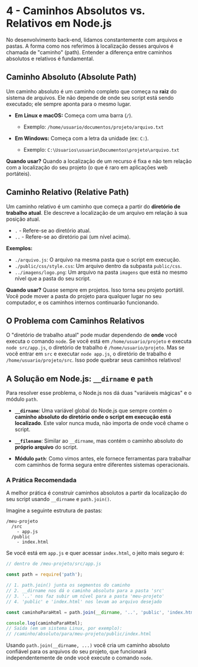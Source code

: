 # 4 - Caminhos Absolutos vs. Relativos em Node.js

No desenvolvimento back-end, lidamos constantemente com arquivos e pastas. A forma como nos referimos à localização desses arquivos é chamada de "caminho" (path). Entender a diferença entre caminhos absolutos e relativos é fundamental.

## Caminho Absoluto (Absolute Path)

Um caminho absoluto é um caminho completo que começa na **raiz** do sistema de arquivos. Ele não depende de onde seu script está sendo executado; ele sempre aponta para o mesmo lugar.

- **Em Linux e macOS:** Começa com uma barra (`/`).
  - Exemplo: `/home/usuario/documentos/projeto/arquivo.txt`

- **Em Windows:** Começa com a letra da unidade (ex: `C:`).
  - Exemplo: `C:\Usuarios\usuario\Documentos\projeto\arquivo.txt`

**Quando usar?** Quando a localização de um recurso é fixa e não tem relação com a localização do seu projeto (o que é raro em aplicações web portáteis).

## Caminho Relativo (Relative Path)

Um caminho relativo é um caminho que começa a partir do **diretório de trabalho atual**. Ele descreve a localização de um arquivo em relação à sua posição atual.

- `.` - Refere-se ao diretório atual.
- `..` - Refere-se ao diretório pai (um nível acima).

**Exemplos:**

- `./arquivo.js`: O arquivo na mesma pasta que o script em execução.
- `./public/css/style.css`: Um arquivo dentro da subpasta `public/css`.
- `../imagens/logo.png`: Um arquivo na pasta `imagens` que está no mesmo nível que a pasta do seu script.

**Quando usar?** Quase sempre em projetos. Isso torna seu projeto portátil. Você pode mover a pasta do projeto para qualquer lugar no seu computador, e os caminhos internos continuarão funcionando.

## O Problema com Caminhos Relativos

O "diretório de trabalho atual" pode mudar dependendo de **onde** você executa o comando `node`. Se você está em `/home/usuario/projeto` e executa `node src/app.js`, o diretório de trabalho é `/home/usuario/projeto`. Mas se você entrar em `src` e executar `node app.js`, o diretório de trabalho é `/home/usuario/projeto/src`. Isso pode quebrar seus caminhos relativos!

## A Solução em Node.js: `__dirname` e `path`

Para resolver esse problema, o Node.js nos dá duas "variáveis mágicas" e o módulo `path`.

- **`__dirname`**: Uma variável global do Node.js que sempre contém o **caminho absoluto do diretório onde o script em execução está localizado**. Este valor nunca muda, não importa de onde você chame o script.

- **`__filename`**: Similar ao `__dirname`, mas contém o caminho absoluto do **próprio arquivo** do script.

- **Módulo `path`**: Como vimos antes, ele fornece ferramentas para trabalhar com caminhos de forma segura entre diferentes sistemas operacionais.

### A Prática Recomendada

A melhor prática é construir caminhos absolutos a partir da localização do seu script usando `__dirname` e `path.join()`.

Imagine a seguinte estrutura de pastas:
```
/meu-projeto
  /src
    - app.js
  /public
    - index.html
```

Se você está em `app.js` e quer acessar `index.html`, o jeito mais seguro é:

```javascript
// dentro de /meu-projeto/src/app.js

const path = require('path');

// 1. path.join() junta os segmentos do caminho
// 2. __dirname nos dá o caminho absoluto para a pasta 'src'
// 3. '..' nos faz subir um nível para a pasta 'meu-projeto'
// 4. 'public' e 'index.html' nos levam ao arquivo desejado

const caminhoParaHtml = path.join(__dirname, '..', 'public', 'index.html');

console.log(caminhoParaHtml);
// Saída (em um sistema Linux, por exemplo):
// /caminho/absoluto/para/meu-projeto/public/index.html
```

Usando `path.join(__dirname, ...)` você cria um caminho absoluto confiável para os arquivos do seu projeto, que funcionará independentemente de onde você execute o comando `node`.
